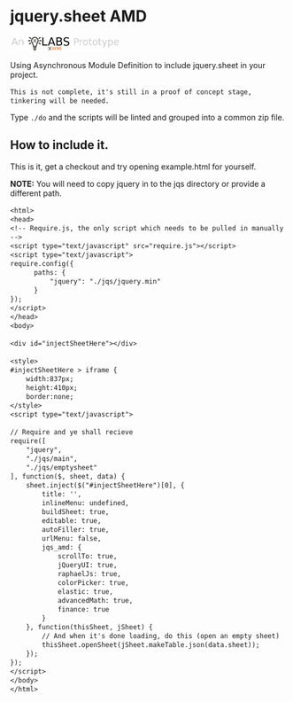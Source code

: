 # jquery.sheet AMD

[![XWiki labs logo](https://raw.githubusercontent.com/xwiki-labs/xwiki-labs-logo/master/projects/xwikilabs/xwikilabsprototype.png "XWiki labs")](https://labs.xwiki.com/xwiki/bin/view/Projects/XWikiLabsPrototype)

Using Asynchronous Module Definition to include jquery.sheet in your project.

    This is not complete, it's still in a proof of concept stage, tinkering will be needed.

Type `./do` and the scripts will be linted and grouped into a common zip file.

## How to include it.

This is it, get a checkout and try opening example.html for yourself.

**NOTE:** You will need to copy jquery in to the jqs directory or provide a different path.

    <html>
    <head>
    <!-- Require.js, the only script which needs to be pulled in manually -->
    <script type="text/javascript" src="require.js"></script>
    <script type="text/javascript">
    require.config({
          paths: {
              "jquery": "./jqs/jquery.min"
          }
    });
    </script>
    </head>
    <body>

    <div id="injectSheetHere"></div>

    <style>
    #injectSheetHere > iframe {
        width:837px;
        height:410px;
        border:none;
    </style>
    <script type="text/javascript">

    // Require and ye shall recieve
    require([
        "jquery",
        "./jqs/main",
        "./jqs/emptysheet"
    ], function($, sheet, data) {
        sheet.inject($("#injectSheetHere")[0], {
            title: '',
            inlineMenu: undefined,
            buildSheet: true,
            editable: true,
            autoFiller: true,
            urlMenu: false,
            jqs_amd: {
                scrollTo: true,
                jQueryUI: true,
                raphaelJs: true,
                colorPicker: true,
                elastic: true,
                advancedMath: true,
                finance: true
            }
        }, function(thisSheet, jSheet) {
            // And when it's done loading, do this (open an empty sheet)
            thisSheet.openSheet(jSheet.makeTable.json(data.sheet));
        });
    });
    </script>
    </body>
    </html>
